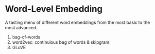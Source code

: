 # Word-Level Embedding

A tasting menu of different word embeddings from the most basic to the most advanced.

1. bag-of-words
2. word2vec: continuious bag of words & skipgram
3. GLoVE
